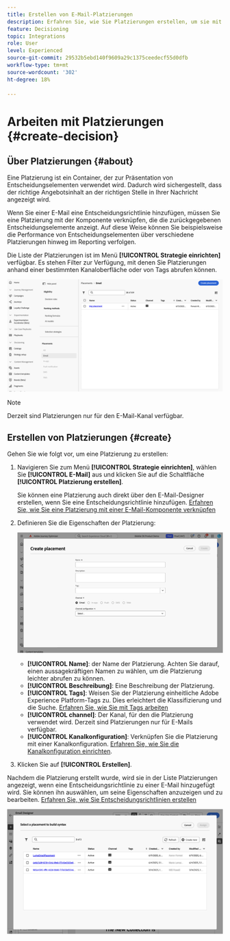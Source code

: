 ```yaml
---
title: Erstellen von E-Mail-Platzierungen
description: Erfahren Sie, wie Sie Platzierungen erstellen, um sie mit Entscheidungsrichtlinien in E-Mails zu verknüpfen.
feature: Decisioning
topic: Integrations
role: User
level: Experienced
source-git-commit: 29532b5ebd140f9609a29c1375ceedecf55d0dfb
workflow-type: tm+mt
source-wordcount: '302'
ht-degree: 18%

---
```



# Arbeiten mit Platzierungen {#create-decision}

## Über Platzierungen {#about}

Eine Platzierung ist ein Container, der zur Präsentation von Entscheidungselementen verwendet wird. Dadurch wird sichergestellt, dass der richtige Angebotsinhalt an der richtigen Stelle in Ihrer Nachricht angezeigt wird.

Wenn Sie einer E-Mail eine Entscheidungsrichtlinie hinzufügen, müssen Sie eine Platzierung mit der Komponente verknüpfen, die die zurückgegebenen Entscheidungselemente anzeigt. Auf diese Weise können Sie beispielsweise die Performance von Entscheidungselementen über verschiedene Platzierungen hinweg im Reporting verfolgen.

Die Liste der Platzierungen ist im Menü **[!UICONTROL Strategie einrichten]** verfügbar. Es stehen Filter zur Verfügung, mit denen Sie Platzierungen anhand einer bestimmten Kanaloberfläche oder von Tags abrufen können.

![](assets/placements-list.png)

>[!NOTE]
>
>Derzeit sind Platzierungen nur für den E-Mail-Kanal verfügbar.

## Erstellen von Platzierungen {#create}

Gehen Sie wie folgt vor, um eine Platzierung zu erstellen:

1. Navigieren Sie zum Menü **[!UICONTROL Strategie einrichten]**, wählen Sie **[!UICONTROL E-Mail]** aus und klicken Sie auf die Schaltfläche **[!UICONTROL Platzierung erstellen]**.

   Sie können eine Platzierung auch direkt über den E-Mail-Designer erstellen, wenn Sie eine Entscheidungsrichtlinie hinzufügen. [Erfahren Sie, wie Sie eine Platzierung mit einer E-Mail-Komponente verknüpfen](../experience-decisioning/create-decision.md#save)

1. Definieren Sie die Eigenschaften der Platzierung:

   ![](assets/placement-create.png)

   * **[!UICONTROL Name]**: der Name der Platzierung. Achten Sie darauf, einen aussagekräftigen Namen zu wählen, um die Platzierung leichter abrufen zu können.
   * **[!UICONTROL Beschreibung]**: Eine Beschreibung der Platzierung.
   * **[!UICONTROL Tags]**: Weisen Sie der Platzierung einheitliche Adobe Experience Platform-Tags zu. Dies erleichtert die Klassifizierung und die Suche. [Erfahren Sie, wie Sie mit Tags arbeiten](../start/search-filter-categorize.md#tags)
   * **[!UICONTROL channel]**: Der Kanal, für den die Platzierung verwendet wird. Derzeit sind Platzierungen nur für E-Mails verfügbar.
   * **[!UICONTROL Kanalkonfiguration]**: Verknüpfen Sie die Platzierung mit einer Kanalkonfiguration. [Erfahren Sie, wie Sie die Kanalkonfiguration einrichten](../configuration/channel-surfaces.md).

1. Klicken Sie auf **[!UICONTROL Erstellen]**.

Nachdem die Platzierung erstellt wurde, wird sie in der Liste Platzierungen angezeigt, wenn eine Entscheidungsrichtlinie zu einer E-Mail hinzugefügt wird. Sie können ihn auswählen, um seine Eigenschaften anzuzeigen und zu bearbeiten. [Erfahren Sie, wie Sie Entscheidungsrichtlinien erstellen](../experience-decisioning/create-decision.md)

![](assets/placement-list.png)
